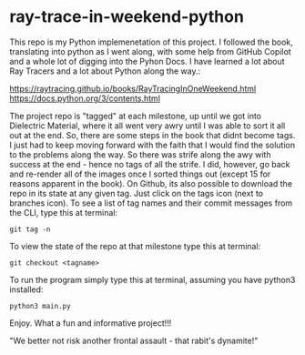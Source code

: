 # ray-trace-in-weekend-python

This repo is my Python implemenetation of this project. I followed the book, translating into python as I went along, with some help from GitHub Copilot and a whole lot of digging into the Pyhon Docs. I have learned a lot about Ray Tracers and a lot about Python along the way.:

https://raytracing.github.io/books/RayTracingInOneWeekend.html
https://docs.python.org/3/contents.html

The project repo is "tagged" at each milestone, up until we got into Dielectric Material, where it all went very awry until I was able to sort it all out at the end. So, there are some steps in the book that didnt become tags. I just had to keep moving forward with the faith that I would find the solution to the problems along the way. So there was strife along the awy with success at the end - hence no tags of all the strife. I did, however, go back and re-render all of the images once I sorted things out (except 15 for reasons apparent in the book). On Github, its also possible to download the repo in its state at any given tag. Just click on the tags icon (next to branches icon). To see a list of tag names and their commit messages from the CLI, type this at terminal:

`git tag -n`

To view the state of the repo at that milestone type this at terminal:

`git checkout <tagname>`

To run the program simply type this at terminal, assuming you have python3 installed:

`python3 main.py`

Enjoy. What a fun and informative project!!!

"We better not risk another frontal assault - that rabit's dynamite!"
